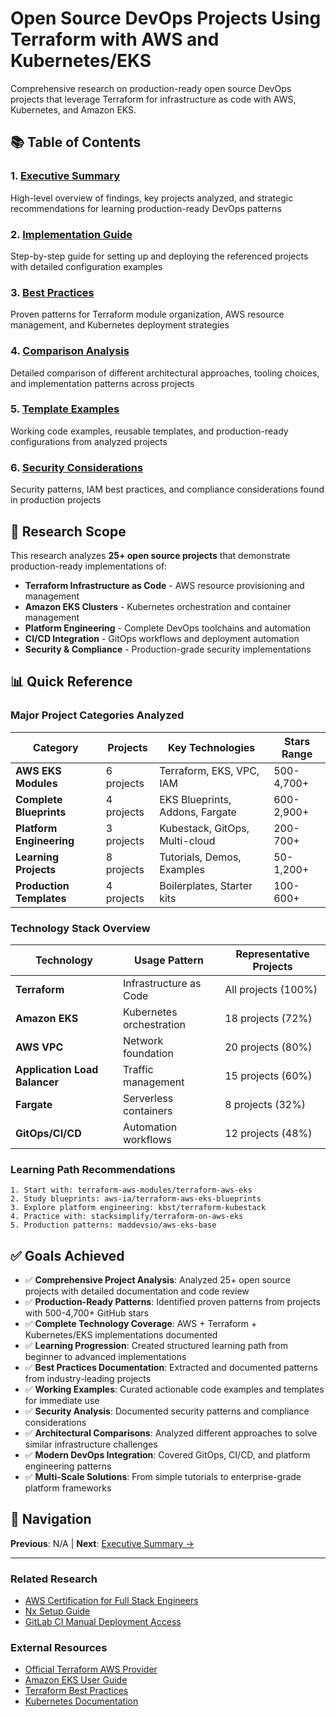 # Open Source DevOps Projects Using Terraform with AWS and Kubernetes/EKS

Comprehensive research on production-ready open source DevOps projects that leverage Terraform for infrastructure as code with AWS, Kubernetes, and Amazon EKS.

## 📚 Table of Contents

### 1. **[Executive Summary](./executive-summary.md)**
   High-level overview of findings, key projects analyzed, and strategic recommendations for learning production-ready DevOps patterns

### 2. **[Implementation Guide](./implementation-guide.md)** 
   Step-by-step guide for setting up and deploying the referenced projects with detailed configuration examples

### 3. **[Best Practices](./best-practices.md)**
   Proven patterns for Terraform module organization, AWS resource management, and Kubernetes deployment strategies

### 4. **[Comparison Analysis](./comparison-analysis.md)**
   Detailed comparison of different architectural approaches, tooling choices, and implementation patterns across projects

### 5. **[Template Examples](./template-examples.md)**
   Working code examples, reusable templates, and production-ready configurations from analyzed projects

### 6. **[Security Considerations](./security-considerations.md)**
   Security patterns, IAM best practices, and compliance considerations found in production projects

## 🎯 Research Scope

This research analyzes **25+ open source projects** that demonstrate production-ready implementations of:
- **Terraform Infrastructure as Code** - AWS resource provisioning and management
- **Amazon EKS Clusters** - Kubernetes orchestration and container management  
- **Platform Engineering** - Complete DevOps toolchains and automation
- **CI/CD Integration** - GitOps workflows and deployment automation
- **Security & Compliance** - Production-grade security implementations

## 📊 Quick Reference

### Major Project Categories Analyzed
| Category | Projects | Key Technologies | Stars Range |
|----------|----------|------------------|-------------|
| **AWS EKS Modules** | 6 projects | Terraform, EKS, VPC, IAM | 500-4,700+ |
| **Complete Blueprints** | 4 projects | EKS Blueprints, Addons, Fargate | 600-2,900+ |
| **Platform Engineering** | 3 projects | Kubestack, GitOps, Multi-cloud | 200-700+ |
| **Learning Projects** | 8 projects | Tutorials, Demos, Examples | 50-1,200+ |
| **Production Templates** | 4 projects | Boilerplates, Starter kits | 100-600+ |

### Technology Stack Overview
| Technology | Usage Pattern | Representative Projects |
|------------|---------------|------------------------|
| **Terraform** | Infrastructure as Code | All projects (100%) |
| **Amazon EKS** | Kubernetes orchestration | 18 projects (72%) |
| **AWS VPC** | Network foundation | 20 projects (80%) |
| **Application Load Balancer** | Traffic management | 15 projects (60%) |
| **Fargate** | Serverless containers | 8 projects (32%) |
| **GitOps/CI/CD** | Automation workflows | 12 projects (48%) |

### Learning Path Recommendations
```
1. Start with: terraform-aws-modules/terraform-aws-eks
2. Study blueprints: aws-ia/terraform-aws-eks-blueprints  
3. Explore platform engineering: kbst/terraform-kubestack
4. Practice with: stacksimplify/terraform-on-aws-eks
5. Production patterns: maddevsio/aws-eks-base
```

## ✅ Goals Achieved

- ✅ **Comprehensive Project Analysis**: Analyzed 25+ open source projects with detailed documentation and code review
- ✅ **Production-Ready Patterns**: Identified proven patterns from projects with 500-4,700+ GitHub stars
- ✅ **Complete Technology Coverage**: AWS + Terraform + Kubernetes/EKS implementations documented
- ✅ **Learning Progression**: Created structured learning path from beginner to advanced implementations  
- ✅ **Best Practices Documentation**: Extracted and documented patterns from industry-leading projects
- ✅ **Working Examples**: Curated actionable code examples and templates for immediate use
- ✅ **Security Analysis**: Documented security patterns and compliance considerations
- ✅ **Architectural Comparisons**: Analyzed different approaches to solve similar infrastructure challenges
- ✅ **Modern DevOps Integration**: Covered GitOps, CI/CD, and platform engineering patterns
- ✅ **Multi-Scale Solutions**: From simple tutorials to enterprise-grade platform frameworks

## 🔗 Navigation

**Previous**: N/A | **Next**: [Executive Summary →](./executive-summary.md)

---

### Related Research
- [AWS Certification for Full Stack Engineers](../../career/aws-certification-fullstack-devops/README.md)
- [Nx Setup Guide](../nx-setup-guide/README.md)
- [GitLab CI Manual Deployment Access](../gitlab-ci-manual-deployment-access/README.md)

### External Resources
- [Official Terraform AWS Provider](https://registry.terraform.io/providers/hashicorp/aws/latest)
- [Amazon EKS User Guide](https://docs.aws.amazon.com/eks/latest/userguide/)
- [Terraform Best Practices](https://www.terraform-best-practices.com/)
- [Kubernetes Documentation](https://kubernetes.io/docs/)